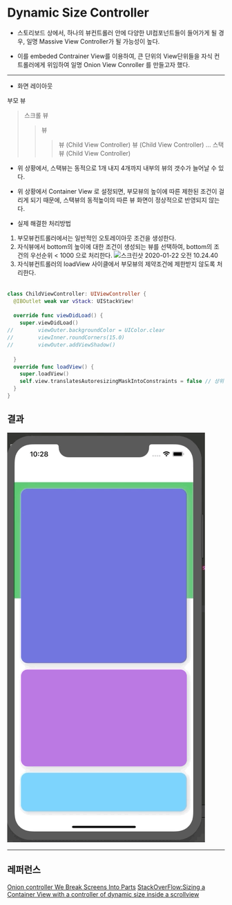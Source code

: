
# Dynamic Size Controller

* 스토리보드 상에서, 하나의 뷰컨트롤러 안에 다양한 UI컴포넌트들이 들어가게 될 경우, 일명 Massive View Controller가 될 가능성이 높다.

* 이를 embeded Contrainer View를 이용하여, 큰 단위의 View단위들을 자식 컨트롤러에게 위임하여 일명 Onion View Conroller 를 만들고자 했다.

----

* 화면 레이아웃

부모 뷰
> 스크롤 뷰
>> 뷰
>>> 뷰 (Child View Controller)
>>> 뷰 (Child View Controller)
>>> ...
>>> 스택뷰 (Child View Controller)

* 위 상황에서, 스택뷰는 동적으로 1개 내지 4개까지 내부의 뷰의 갯수가 늘어날 수 있다.

* 위 상황에서 Container View 로 설정되면, 부모뷰의 높이에 따른 제한된 조건이 걸리게 되기 때문에, 스택뷰의 동적높이의 따른 뷰 화면이 정상적으로 반영되지 않는다.

* 실제 해결한 처리방법
1.  부모뷰컨트롤러에서는 일반적인 오토레이아웃 조건을 생성한다.
2. 자식뷰에서 bottom의 높이에 대한 조건이 생성되는 뷰를 선택하여, bottom의 조건의 우선순위 < 1000 으로 처리한다.
![스크린샷 2020-01-22 오전 10.24.40](/assets/스크린샷%202020-01-22%20오전%2010.24.40.png)
3. 자식뷰컨트롤러의 loadView 사이클에서 부모뷰의 제약조건에 제한받지 않도록 처리한다.

```swift

class ChildViewController: UIViewController {
  @IBOutlet weak var vStack: UIStackView!

  override func viewDidLoad() {
    super.viewDidLoad()
//        viewOuter.backgroundColor = UIColor.clear
//        viewInner.roundCorners(15.0)
//        viewOuter.addViewShadow()

  }
  override func loadView() {
    super.loadView()
    self.view.translatesAutoresizingMaskIntoConstraints = false // 상위 뷰의 조건에 따라가지 않도록 한다.
  }
}

```

## 결과

![Jan-22-2020 10-28-30](/assets/Jan-22-2020%2010-28-30.gif)


---
## 레퍼런스
[Onion controller We Break Screens Into Parts](https://sudonull.com/post/6390-Onion-controller-We-break-screens-into-parts)
[StackOverFlow:Sizing a Container View with a controller of dynamic size inside a scrollview
](https://stackoverflow.com/questions/35014362/sizing-a-container-view-with-a-controller-of-dynamic-size-inside-a-scrollview)
